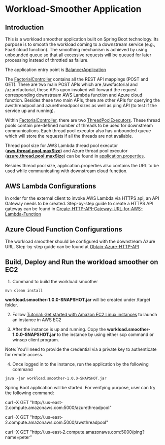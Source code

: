 # Workload-Smoother Application

## Introduction
This is a workload smoother application built on Spring Boot technology. Its purpose is to smooth the workload coming to a downstream service (e.g., FaaS cloud function). The smoothing mechanism is achieved by using unbounded queue so that all excessive requests will be queued for later processing instead of throttled as failure.

The application entry point is [BalancerApplication](src/main/java/balancer/BalancerApplication.java)

The [FactorialController](src/main/java/balancer/controller/FactorialController.java) contains all the REST API mappings (POST and GET). There are two main POST APIs which are /awsfactorial and /azurefactorial, these APIs upon invoked will forward the request corresponding downstream AWS Lambda function and Azure cloud function. Besides these two main APIs, there are other APIs for querying the awsthreadpool and azurethreadpool sizes as well as ping API (to test if the service up and running).

Within [FactorialController](src/main/java/balancer/controller/FactorialController.java), there are two [ThreadPoolExecutors](https://docs.oracle.com/javase/7/docs/api/java/util/concurrent/ThreadPoolExecutor.html). These thread pools contain pre-defined number of threads to be used for downstream communications. Each thread pool executor also has unbounded queue which will store the requests if all the threads are not available.

Thread pool size for AWS Lambda thread pool executor ([**aws.thread.pool.maxSize**](src/main/resources/application.properties#L6)) and Azure thread pool executor ([**azure.thread.pool.maxSize**](src/main/resources/application.properties#L10)) can be found in [application.properties](src/main/resources/application.properties).

Besides thread pool size, application.properties also contains the URL to be used while communicating with downstream cloud function.

## AWS Lambda Configurations
In order for the external client to invoke AWS Lambda via HTTPS api, an API Gateway needs to be created. Step-by-step guide to create a HTTPS API gateway can be found in [Create-HTTP-API-Gateway-URL-for-AWS-Lambda-Function](Create-HTTP-API-Gateway-URL-for-AWS-Lambda-Function.pdf)

## Azure Cloud Function Configurations
The workload smoother should be configured with the downstream Azure URL. Step-by-step guide can be found at [Obtain-Azure-HTTP-API](Obtain-Azure-HTTP-API.pdf)

## Build, Deploy and Run the workload smoother on EC2
1. Command to build the workload smoother
```
mvn clean install
```

**workload.smoother-1.0.0-SNAPSHOT.jar** will be created under /target folder.

2. Follow [Tutorial: Get started with Amazon EC2 Linux instances](https://docs.aws.amazon.com/AWSEC2/latest/UserGuide/EC2_GetStarted.html) to launch an instance in AWS EC2

3. After the instance is up and running. Copy the **workload.smoother-1.0.0-SNAPSHOT.jar** to the instance by using either scp command or winscp client program.

Note: You'll need to provide the credential via a private key to authenticate for remote access.

4. Once logged in to the instance, run the application by the following command
```
java -jar workload.smoother-1.0.0-SNAPSHOT.jar
```
Spring Boot application will be started. For verifying purpose, user can try the following command:

curl -X GET "http://<ec2-hostname>.us-east-2.compute.amazonaws.com:5000/azurethreadpool"

curl -X GET "http://<ec2-hostname>.us-east-2.compute.amazonaws.com:5000/awsthreadpool"

curl -X GET "http://<ec2-hostname>.us-east-2.compute.amazonaws.com:5000/ping?name=peter"

